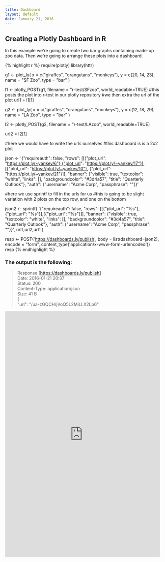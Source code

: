 ```yaml
---
title: Dashboard
layout: default
date: January 21, 2016
---
```

## Creating a Plotly Dashboard in R

In this example we're going to create two bar graphs containing made-up zoo data. Then we're going to arrange these plots into a dashboard. 


{% highlight r %}
require(plotly)
library(httr)

g1 <- plot_ly(
  x = c("giraffes", "orangutans", "monkeys"),
  y = c(20, 14, 23),
  name = "SF Zoo",
  type = "bar"
)

l1 <- plotly_POST(g1, filename = "r-test/SFzoo", world_readable=TRUE)
#this posts the plot into r-test in our plotly repository
#we then extra the url of the plot
url1 = l1[1] 

g2 <- plot_ly(
  x = c("giraffes", "orangutans", "monkeys"),
  y = c(12, 18, 29),
  name = "LA Zoo",
  type = "bar"
)

l2 <- plotly_POST(g2, filename = "r-test/LAzoo", world_readable=TRUE)

url2 = l2[1]

#here we would have to write the urls ourselves
#this dashboard is is a 2x2 plot

json <- '{"requireauth": false, "rows": [[{"plot_url": "https://plot.ly/~yankev/6"},{"plot_url": "https://plot.ly/~yankev/17"}], [{"plot_url": "https://plot.ly/~yankev/10"}, {"plot_url": "https://plot.ly/~yankev/21"}]], "banner": {"visible": true, "textcolor": "white", "links": [], "backgroundcolor": "#3d4a57", "title": "Quarterly Outlook"}, "auth": {"username": "Acme Corp", "passphrase": ""}}'

#here we use sprintf to fill in the urls for us
#this is going to be slight variation with 2 plots on the top row, and one on the bottom

json2 <- sprintf(
  '{"requireauth": false, "rows": [[{"plot_url": "%s"}, {"plot_url": "%s"}],[{"plot_url": "%s"}]], "banner": {"visible": true, "textcolor": "white", "links": [], "backgroundcolor": "#3d4a57", "title": "Quarterly Outlook"}, "auth": {"username": "Acme Corp", "passphrase": ""}}',
  url1,url2,url1
  )


resp <- POST('https://dashboards.ly/publish', body = list(dashboard=json2),
             encode = "form",
             content_type('application/x-www-form-urlencoded'))
resp
{% endhighlight %}

### The output is the following:

> Response [https://dashboards.ly/publish]  
>  Date: 2016-01-21 20:37  
>  Status: 200  
>  Content-Type: application/json  
>  Size: 41 B  
> {  
>  "url": "/ua-zGQCHrjVoQ5L2MiLLX2Lp6"


<iframe src="https://dashboards.ly/ua-zGQCHrjVoQ5L2MiLLX2Lp6"
         width="100%" height="800px" style="border: none;"></iframe>


